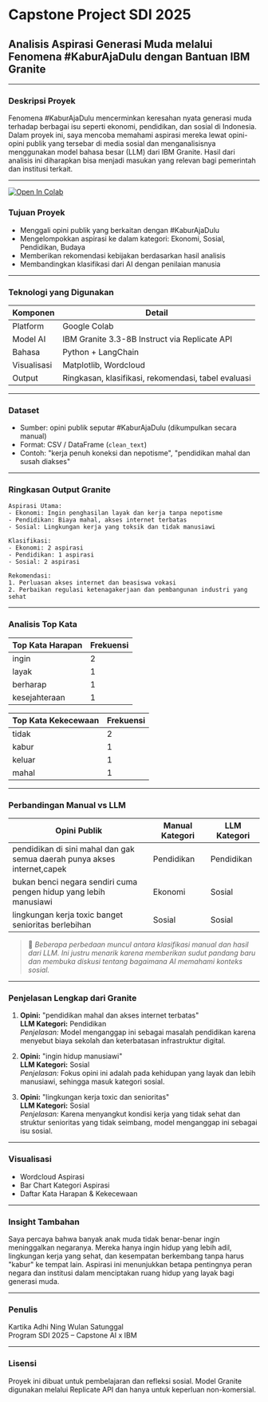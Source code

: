 # Capstone Project SDI 2025

## Analisis Aspirasi Generasi Muda melalui Fenomena #KaburAjaDulu dengan Bantuan IBM Granite

---

### Deskripsi Proyek

Fenomena #KaburAjaDulu mencerminkan keresahan nyata generasi muda terhadap berbagai isu seperti ekonomi, pendidikan, dan sosial di Indonesia. Dalam proyek ini, saya mencoba memahami aspirasi mereka lewat opini-opini publik yang tersebar di media sosial dan menganalisisnya menggunakan model bahasa besar (LLM) dari IBM Granite. Hasil dari analisis ini diharapkan bisa menjadi masukan yang relevan bagi pemerintah dan institusi terkait.

---
[![Open In Colab](https://colab.research.google.com/assets/colab-badge.svg)](https://colab.research.google.com/drive/12wQMrD5G2jjy6br9GsOtAsglg1Dkq4ye?usp=sharing)

### Tujuan Proyek

- Menggali opini publik yang berkaitan dengan #KaburAjaDulu
- Mengelompokkan aspirasi ke dalam kategori: Ekonomi, Sosial, Pendidikan, Budaya
- Memberikan rekomendasi kebijakan berdasarkan hasil analisis
- Membandingkan klasifikasi dari AI dengan penilaian manusia

---

### Teknologi yang Digunakan

| Komponen    | Detail                                              |
| ----------- | --------------------------------------------------- |
| Platform    | Google Colab                                        |
| Model AI    | IBM Granite 3.3-8B Instruct via Replicate API       |
| Bahasa      | Python + LangChain                                  |
| Visualisasi | Matplotlib, Wordcloud                               |
| Output      | Ringkasan, klasifikasi, rekomendasi, tabel evaluasi |

---

### Dataset

- Sumber: opini publik seputar #KaburAjaDulu (dikumpulkan secara manual)
- Format: CSV / DataFrame (`clean_text`)
- Contoh: "kerja penuh koneksi dan nepotisme", "pendidikan mahal dan susah diakses"

---

### Ringkasan Output Granite

```
Aspirasi Utama:
- Ekonomi: Ingin penghasilan layak dan kerja tanpa nepotisme
- Pendidikan: Biaya mahal, akses internet terbatas
- Sosial: Lingkungan kerja yang toksik dan tidak manusiawi

Klasifikasi:
- Ekonomi: 2 aspirasi
- Pendidikan: 1 aspirasi
- Sosial: 2 aspirasi

Rekomendasi:
1. Perluasan akses internet dan beasiswa vokasi
2. Perbaikan regulasi ketenagakerjaan dan pembangunan industri yang sehat
```

---

### Analisis Top Kata

| Top Kata Harapan | Frekuensi |
| ---------------- | --------- |
| ingin            | 2         |
| layak            | 1         |
| berharap         | 1         |
| kesejahteraan    | 1         |

| Top Kata Kekecewaan | Frekuensi |
| ------------------- | --------- |
| tidak               | 2         |
| kabur               | 1         |
| keluar              | 1         |
| mahal               | 1         |

---

### Perbandingan Manual vs LLM

| Opini Publik                                                             | Manual Kategori | LLM Kategori |
| ------------------------------------------------------------------------ | --------------- | ------------ |
| pendidikan di sini mahal dan gak semua daerah punya akses internet,capek | Pendidikan         | Pendidikan   |
| bukan benci negara sendiri cuma pengen hidup yang lebih manusiawi        | Ekonomi      | Sosial       |
| lingkungan kerja toxic banget senioritas berlebihan                      | Sosial          | Sosial       |

> 📌 *Beberapa perbedaan muncul antara klasifikasi manual dan hasil dari LLM. Ini justru menarik karena memberikan sudut pandang baru dan membuka diskusi tentang bagaimana AI memahami konteks sosial.*

---

### Penjelasan Lengkap dari Granite

1. **Opini:** "pendidikan mahal dan akses internet terbatas"\
   **LLM Kategori:** Pendidikan\
   *Penjelasan:* Model menganggap ini sebagai masalah pendidikan karena menyebut biaya sekolah dan keterbatasan infrastruktur digital.

2. **Opini:** "ingin hidup manusiawi"\
   **LLM Kategori:** Sosial\
   *Penjelasan:* Fokus opini ini adalah pada kehidupan yang layak dan lebih manusiawi, sehingga masuk kategori sosial.

3. **Opini:** "lingkungan kerja toxic dan senioritas"\
   **LLM Kategori:** Sosial\
   *Penjelasan:* Karena menyangkut kondisi kerja yang tidak sehat dan struktur senioritas yang tidak seimbang, model menganggap ini sebagai isu sosial.

---

### Visualisasi

- Wordcloud Aspirasi
- Bar Chart Kategori Aspirasi
- Daftar Kata Harapan & Kekecewaan

---

### Insight Tambahan

Saya percaya bahwa banyak anak muda tidak benar-benar ingin meninggalkan negaranya. Mereka hanya ingin hidup yang lebih adil, lingkungan kerja yang sehat, dan kesempatan berkembang tanpa harus "kabur" ke tempat lain. Aspirasi ini menunjukkan betapa pentingnya peran negara dan institusi dalam menciptakan ruang hidup yang layak bagi generasi muda.

---

### Penulis

Kartika Adhi Ning Wulan Satunggal\
Program SDI 2025 – Capstone AI x IBM

---

### Lisensi

Proyek ini dibuat untuk pembelajaran dan refleksi sosial. Model Granite digunakan melalui Replicate API dan hanya untuk keperluan non-komersial.

